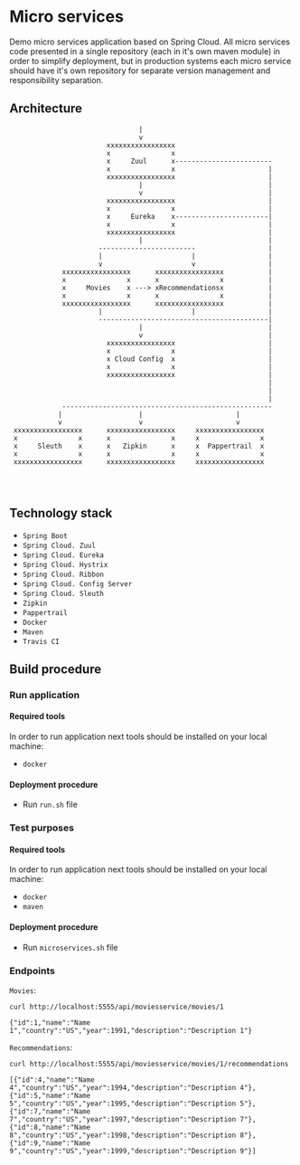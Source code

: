 # Micro services

Demo micro services application based on Spring Cloud.
All micro services code presented in a single repository 
(each in it's own maven module) in order to simplify deployment, but in
production systems each micro service should have it's own repository 
for separate version management and responsibility separation.

## Architecture

```
                                |               
                                v
                        xxxxxxxxxxxxxxxxx
                        x               x
                        x     Zuul      x------------------------
                        x               x                       |
                        xxxxxxxxxxxxxxxxx                       |
                                |                               |
                                v                               |
                        xxxxxxxxxxxxxxxxx                       |
                        x               x                       |
                        x     Eureka    x-----------------------|
                        x               x                       |
                        xxxxxxxxxxxxxxxxx                       |
                                |                               |
                      ------------------------                  |
                      |                      |                  |
                      v                      v                  |
             xxxxxxxxxxxxxxxxx      xxxxxxxxxxxxxxxxx           |
             x               x      x               x           |
             x     Movies    x ---> xRecommendationsx           |
             x               x      x               x           |
             xxxxxxxxxxxxxxxxx      xxxxxxxxxxxxxxxxx           |
                      |                      |                  |
                      ------------------------------------------|
                                |                               |
                                v                               |
                        xxxxxxxxxxxxxxxxx                       |
                        x               x                       |
                        x Cloud Config  x                       |
                        x               x                       |
                        xxxxxxxxxxxxxxxxx                       |
                                                                |
                                                                |
                                                                |
             ----------------------------------------------------                                                               
            |                   |                       |
            v                   v                       v
 xxxxxxxxxxxxxxxxx      xxxxxxxxxxxxxxxxx     xxxxxxxxxxxxxxxxx
 x               x      x               x     x               x
 x     Sleuth    x      x   Zipkin      x     x  Pappertrail  x
 x               x      x               x     x               x
 xxxxxxxxxxxxxxxxx      xxxxxxxxxxxxxxxxx     xxxxxxxxxxxxxxxxx




```

## Technology stack

- `Spring Boot`
- `Spring Cloud. Zuul`
- `Spring Cloud. Eureka`
- `Spring Cloud. Hystrix`
- `Spring Cloud. Ribbon`
- `Spring Cloud. Config Server`
- `Spring Cloud. Sleuth`
- `Zipkin`
- `Pappertrail`
- `Docker`
- `Maven`
- `Travis CI`

## Build procedure

### Run application

#### Required tools

In order to run application next tools should be installed on your 
local machine:
- `docker`

#### Deployment procedure
- Run `run.sh` file

### Test purposes

#### Required tools

In order to run application next tools should be installed on your 
local machine:
- `docker`
- `maven`

#### Deployment procedure
- Run `microservices.sh` file

### Endpoints

`Movies`:

```shell
curl http://localhost:5555/api/moviesservice/movies/1

{"id":1,"name":"Name 1","country":"US","year":1991,"description":"Description 1"}

```

`Recommendations`:

```shell
curl http://localhost:5555/api/moviesservice/movies/1/recommendations

[{"id":4,"name":"Name 4","country":"US","year":1994,"description":"Description 4"},{"id":5,"name":"Name 5","country":"US","year":1995,"description":"Description 5"},{"id":7,"name":"Name 7","country":"US","year":1997,"description":"Description 7"},{"id":8,"name":"Name 8","country":"US","year":1998,"description":"Description 8"},{"id":9,"name":"Name 9","country":"US","year":1999,"description":"Description 9"}]

```
